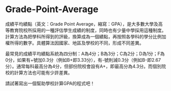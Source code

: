 # Grade-Point-Average

成績平均績點（英文：Grade Point Average，縮寫：GPA），是大多數大學及高等教育院校所採用的一種評估學生成績的制度，同時也有少量中學採用這種制度。計算方法為把學科所得到的評級，換算成為一個績點，再按照各學科的學分比例加權所得的數字。具體算法因國家、地區及學校的不同，形成不同差異。  

最常見的成績平均績點系統為四分制：A為4分；B為3分；C為2分；D為1分；F為0分，如果有+號加0.3分（例如B+即3.33分），有-號則減0.3分（例如B-即2.67分）。通常每科最高分為4分，但部份院校會設有A+，即最高分為4.3分。而個別院校的計算方法也可能有少許差異。  

請試著寫出一個幫助學校計算GPA的程式吧！
